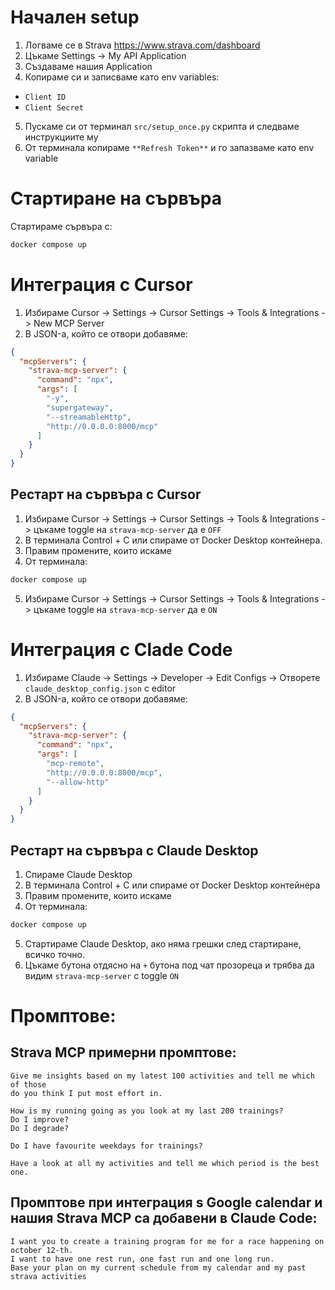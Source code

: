 # Начален setup #

1. Логваме се в Strava https://www.strava.com/dashboard
2. Цъкаме Settings ->  My API Application
3. Създаваме нашия Application
4. Копираме си и записваме като env variables:
- `Client ID`
- `Client Secret`

5. Пускаме си от терминал `src/setup_once.py` скрипта и следваме инструкциите му
6. От терминала копираме `**Refresh Token**` и го запазваме като env variable

# Стартиране на сървъра

Стартираме сървъра с:
```bash
docker compose up
```

# Интеграция с Cursor
1. Избираме Cursor -> Settings -> Cursor Settings -> Tools & Integrations -> New MCP Server
2. В JSON-а, който се отвори добавяме:

```json
{
  "mcpServers": {
    "strava-mcp-server": {
      "command": "npx",
      "args": [
        "-y",
        "supergateway",
        "--streamableHttp",
        "http://0.0.0.0:8000/mcp"
      ]
    }
  }
}
```

## Рестарт на сървъра с Cursor
1. Избираме Cursor -> Settings -> Cursor Settings -> Tools & Integrations -> цъкаме toggle на `strava-mcp-server` да е `OFF`
2. В терминала Control + C или спираме от Docker Desktop контейнера.
3. Правим промените, които искаме
4. От терминала:
```bash
docker compose up
```
5. Избираме Cursor -> Settings -> Cursor Settings -> Tools & Integrations -> цъкаме toggle на `strava-mcp-server` да е `ON`


# Интеграция с Clade Code
1. Избираме Claude -> Settings -> Developer -> Edit Configs -> Отворете `claude_desktop_config.json` с editor
2. В JSON-а, който се отвори добавяме:

```json
{
  "mcpServers": {
    "strava-mcp-server": {
      "command": "npx",
      "args": [
        "mcp-remote",
        "http://0.0.0.0:8000/mcp",
        "--allow-http"
      ]
    }
  }
}
```

## Рестарт на сървъра с Claude Desktop
1. Спираме Claude Desktop
2. В терминала Control + C или спираме от Docker Desktop контейнера
3. Правим промените, които искаме
4. От терминала:
```bash
docker compose up
```
5. Стартираме Claude Desktop, ако няма грешки след стартиране, всичко точно.
6. Цъкаме бутона отдясно на `+` бутона под чат прозореца и трябва да видим `strava-mcp-server`
   с toggle `ON`


# Промптове:

## Strava MCP примерни промптове:
```
Give me insights based on my latest 100 activities and tell me which of those
do you think I put most effort in.
```

```
How is my running going as you look at my last 200 trainings?
Do I improve?
Do I degrade?
```

```
Do I have favourite weekdays for trainings?
```

```
Have a look at all my activities and tell me which period is the best one.
```


## Промптове при интеграция s Google calendar и нашия Strava MCP са добавени в Claude Code:
```
I want you to create a training program for me for a race happening on october 12-th.
I want to have one rest run, one fast run and one long run.
Base your plan on my current schedule from my calendar and my past strava activities
```
